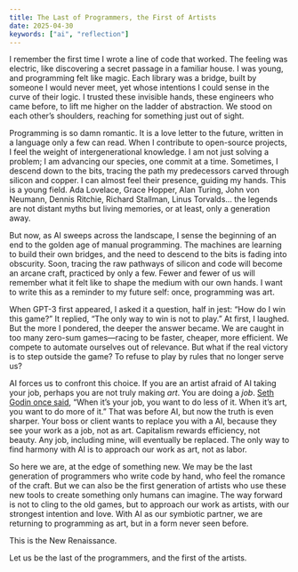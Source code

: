 ```yaml
---
title: The Last of Programmers, the First of Artists
date: 2025-04-30
keywords: ["ai", "reflection"]
---
```


I remember the first time I wrote a line of code that worked. The feeling was electric, like discovering a secret passage in a familiar house. I was young, and programming felt like magic. Each library was a bridge, built by someone I would never meet, yet whose intentions I could sense in the curve of their logic. I trusted these invisible hands, these engineers who came before, to lift me higher on the ladder of abstraction. We stood on each other’s shoulders, reaching for something just out of sight.

Programming is so damn romantic. It is a love letter to the future, written in a language only a few can read. When I contribute to open-source projects, I feel the weight of intergenerational knowledge. I am not just solving a problem; I am advancing our species, one commit at a time. Sometimes, I descend down to the bits, tracing the path my predecessors carved through silicon and copper. I can almost feel their presence, guiding my hands. This is a young field. Ada Lovelace, Grace Hopper, Alan Turing, John von Neumann, Dennis Ritchie, Richard Stallman, Linus Torvalds... the legends are not distant myths but living memories, or at least, only a generation away.

But now, as AI sweeps across the landscape, I sense the beginning of an end to the golden age of manual programming. The machines are learning to build their own bridges, and the need to descend to the bits is fading into obscurity. Soon, tracing the raw pathways of silicon and code will become an arcane craft, practiced by only a few. Fewer and fewer of us will remember what it felt like to shape the medium with our own hands. I want to write this as a reminder to my future self: once, programming was art.

When GPT-3 first appeared, I asked it a question, half in jest: “How do I win this game?” It replied, “The only way to win is not to play.” At first, I laughed. But the more I pondered, the deeper the answer became. We are caught in too many zero-sum games—racing to be faster, cheaper, more efficient. We compete to automate ourselves out of relevance. But what if the real victory is to step outside the game? To refuse to play by rules that no longer serve us?

AI forces us to confront this choice. If you are an artist afraid of AI taking your job, perhaps you are not truly making *art*. You are doing a *job*. [Seth Godin once said](https://www.youtube.com/watch?v=sXpbONjV1Jc), “When it’s your job, you want to do less of it. When it’s art, you want to do more of it.” That was before AI, but now the truth is even sharper. Your boss or client wants to replace you with a AI, because they see your work as a job, not as art. Capitalism rewards efficiency, not beauty. Any job, including mine, will eventually be replaced. The only way to find harmony with AI is to approach our work as art, not as labor.

So here we are, at the edge of something new. We may be the last generation of programmers who write code by hand, who feel the romance of the craft. But we can also be the first generation of artists who use these new tools to create something only humans can imagine. The way forward is not to cling to the old games, but to approach our work as artists, with our strongest intention and love. With AI as our symbiotic partner, we are returning to programming as art, but in a form never seen before. 

This is the New Renaissance.

Let us be the last of the programmers, and the first of the artists. 


